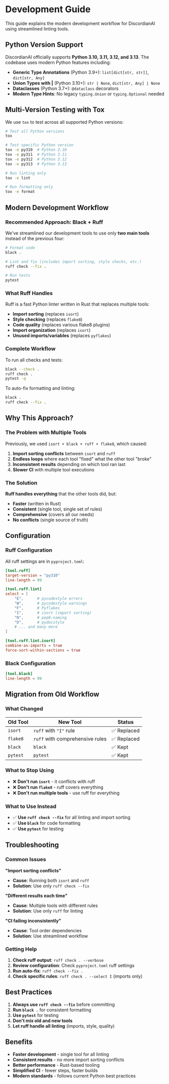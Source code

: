 # Development Guide

This guide explains the modern development workflow for DiscordianAI using streamlined linting tools.

## Python Version Support

DiscordianAI officially supports **Python 3.10, 3.11, 3.12, and 3.13**. The codebase uses modern Python features including:

- **Generic Type Annotations** (Python 3.9+): `list[dict[str, str]]`, `dict[str, Any]`
- **Union Types with |** (Python 3.10+): `str | None`, `dict[str, Any] | None`
- **Dataclasses** (Python 3.7+): `@dataclass` decorators
- **Modern Type Hints**: No legacy `typing.Union` or `typing.Optional` needed

## Multi-Version Testing with Tox

We use `tox` to test across all supported Python versions:

```bash
# Test all Python versions
tox

# Test specific Python version
tox -e py310  # Python 3.10
tox -e py311  # Python 3.11
tox -e py312  # Python 3.12
tox -e py313  # Python 3.13

# Run linting only
tox -e lint

# Run formatting only
tox -e format
```

## Modern Development Workflow

### Recommended Approach: Black + Ruff

We've streamlined our development tools to use only **two main tools** instead of the previous four:

```bash
# Format code
black .

# Lint and fix (includes import sorting, style checks, etc.)
ruff check --fix .

# Run tests
pytest
```

### What Ruff Handles

Ruff is a fast Python linter written in Rust that replaces multiple tools:

- **Import sorting** (replaces `isort`)
- **Style checking** (replaces `flake8`)
- **Code quality** (replaces various flake8 plugins)
- **Import organization** (replaces `isort`)
- **Unused imports/variables** (replaces `pyflakes`)

### Complete Workflow

To run all checks and tests:

```bash
black --check .
ruff check .
pytest -q
```

To auto-fix formatting and linting:

```bash
black .
ruff check --fix .
```

## Why This Approach?

### The Problem with Multiple Tools

Previously, we used `isort + black + ruff + flake8`, which caused:

1. **Import sorting conflicts** between `isort` and `ruff`
2. **Endless loops** where each tool "fixed" what the other tool "broke"
3. **Inconsistent results** depending on which tool ran last
4. **Slower CI** with multiple tool executions

### The Solution

**Ruff handles everything** that the other tools did, but:
- **Faster** (written in Rust)
- **Consistent** (single tool, single set of rules)
- **Comprehensive** (covers all our needs)
- **No conflicts** (single source of truth)

## Configuration

### Ruff Configuration

All ruff settings are in `pyproject.toml`:

```toml
[tool.ruff]
target-version = "py310"
line-length = 99

[tool.ruff.lint]
select = [
    "E",      # pycodestyle errors
    "W",      # pycodestyle warnings  
    "F",      # Pyflakes
    "I",      # isort (import sorting)
    "N",      # pep8-naming
    "D",      # pydocstyle
    # ... and many more
]

[tool.ruff.lint.isort]
combine-as-imports = true
force-sort-within-sections = true
```

### Black Configuration

```toml
[tool.black]
line-length = 99
```

## Migration from Old Workflow

### What Changed

| Old Tool | New Tool | Status |
|----------|----------|---------|
| `isort` | `ruff` with `"I"` rule | ✅ Replaced |
| `flake8` | `ruff` with comprehensive rules | ✅ Replaced |
| `black` | `black` | ✅ Kept |
| `pytest` | `pytest` | ✅ Kept |

### What to Stop Using

- ❌ **Don't run `isort`** - it conflicts with ruff
- ❌ **Don't run `flake8`** - ruff covers everything
- ❌ **Don't run multiple tools** - use ruff for everything

### What to Use Instead

- ✅ **Use `ruff check --fix`** for all linting and import sorting
- ✅ **Use `black`** for code formatting
- ✅ **Use `pytest`** for testing

## Troubleshooting

### Common Issues

**"Import sorting conflicts"**
- **Cause**: Running both `isort` and `ruff`
- **Solution**: Use only `ruff check --fix`

**"Different results each time"**
- **Cause**: Multiple tools with different rules
- **Solution**: Use only `ruff` for linting

**"CI failing inconsistently"**
- **Cause**: Tool order dependencies
- **Solution**: Use streamlined workflow

### Getting Help

1. **Check ruff output**: `ruff check . --verbose`
2. **Review configuration**: Check `pyproject.toml` ruff settings
3. **Run auto-fix**: `ruff check --fix .`
4. **Check specific rules**: `ruff check . --select I` (imports only)

## Best Practices

1. **Always use `ruff check --fix`** before committing
2. **Run `black .`** for consistent formatting
3. **Use `pytest`** for testing
4. **Don't mix old and new tools**
5. **Let ruff handle all linting** (imports, style, quality)

## Benefits

- **Faster development** - single tool for all linting
- **Consistent results** - no more import sorting conflicts
- **Better performance** - Rust-based tooling
- **Simplified CI** - fewer steps, faster builds
- **Modern standards** - follows current Python best practices
